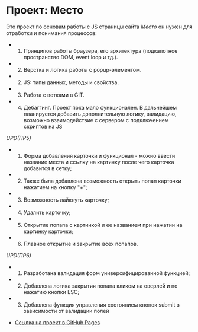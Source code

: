 # Проект: Место

Это проект по основам работы с JS страницы сайта *Место* он нужен для отработки и понимания процессов:
* 1. Принципов работы браузера, его архитектура (подкапотное пространство DOM, event loop и тд.).
* 2. Верстка и логика работы с popup-элементом.
* 2. JS: типы данных, методы и свойства.
* 3. Работа с ветками в GIT.
* 4. Дебаггинг.
Проект пока мало функционален.
В дальнейшем планируется добавить дополнительную логику, валидацию, возможно взаимодействие с сервером с подключением скриптов на JS

*UPD(ПР5)*
* 1. Форма добавления карточки и функционал - можно ввести название места и ссылку на картинку после чего карточка добавится в сетку;
* 2. Также была добавлена возможность открыть попап карточки нажатием на кнопку "+";
* 3. Возможность лайкнуть карточку;
* 4. Удалить карточку;
* 5. Открытие попапа с картинкой и ее названием при нажатии на картинку карточки;
* 6. Плавное открытие и закрытие всех попапов.

*UPD(ПР6)*
* 1. Разработана валидация форм универсифицированной функцией;
* 2. Добавлена логика закрытия попапа кликом на оверлей и по нажатию кнопки ESC;
* 3. Добавлена функция управления состоянием кнопок submit в зависимости от валидации полей

* [Ссылка на проект в GitHub Pages](https://byglebb.github.io/mesto/index.html)
